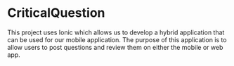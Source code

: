 # CriticalQuestion
This project uses Ionic which allows us to develop a hybrid application that can be used for our mobile application. The purpose of this application is to allow users to post questions and review them on either the mobile or web app.
